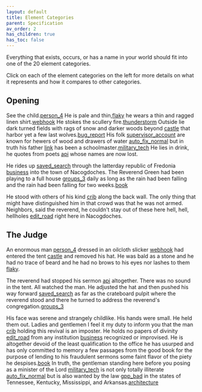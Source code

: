 ```yaml
---
layout: default
title: Element Categories
parent: Specification
av_order: 2
has_children: true
has_toc: false
---
```


Everything that exists, occurs, or has a name in your world should fit into one of the 20 element categories.

Click on each of the element categories on the left for more details on what it represents and how it compares to other categories.

 
 
## Opening

See the child.<a href="/docs/specification/element_categories/Character" title="Character"><span class="material-symbols-outlined">person_4</span></a>
He is pale and thin,<a href="/docs/specification/element_categories/Trait" title="Trait"><span class="material-symbols-outlined">flaky</span></a> he wears a thin and ragged linen shirt.<a href="/docs/specification/element_categories/Object" title="Object"><span class="material-symbols-outlined">webhook</span></a> He stokes the scullery fire.<a href="/docs/specification/element_categories/Phenomenon" title="Phenomenon"><span class="material-symbols-outlined">thunderstorm</span></a> Outside lie dark turned fields with rags of snow and darker woods beyond <a href="/docs/specification/element_categories/Location" title="Location"><span class="material-symbols-outlined">castle</span></a> that harbor yet a few last wolves.<a href="/docs/specification/element_categories/Creature" title="Creature"><span class="material-symbols-outlined">bug_report</span></a> His folk <a href="/docs/specification/element_categories/Family" title="Family"><span class="material-symbols-outlined">supervisor_account</span></a> are known for hewers of wood and drawers of water <a href="/docs/specification/element_categories/Ability" title="Ability"><span class="material-symbols-outlined">auto_fix_normal</span></a> but in truth his father <a href="/docs/specification/element_categories/Relation" title="Relation"><span class="material-symbols-outlined">link</span></a> has been a schoolmaster.<a href="/docs/specification/element_categories/Title" title="Title"><span class="material-symbols-outlined">military_tech</span></a> He lies in drink, he quotes from poets <a href="/docs/specification/element_categories/Construct" title="Construct"><span class="material-symbols-outlined">api</span></a> whose names are now lost.

He rides up <a href="/docs/specification/element_categories/Event" title="Event"><span class="material-symbols-outlined">saved_search</span></a> through the latterday republic of Fredonia <a href="/docs/specification/element_categories/Institution" title="Institution"><span class="material-symbols-outlined">business</span></a> into the town of
Nacogdoches. The Reverend Green had been playing to a full house <a href="/docs/specification/element_categories/Collective" title="Collective"><span class="material-symbols-outlined">groups_3</span></a> daily as long as the rain had
been falling and the rain had been falling for two weeks.<a href="/docs/specification/element_categories/Narrative" title="Narrative"><span class="material-symbols-outlined">book</span></a>

He stood with others of his kind <a href="/docs/specification/element_categories/Species" title="Species"><span class="material-symbols-outlined">crib</span></a> along the back wall. The only thing that might have
distinguished him in that crowd was that he was not armed. Neighbors, said the reverend, he couldn't stay out of these here hell,
hell, hellholes <a href="/docs/specification/element_categories/Language" title="Language"><span class="material-symbols-outlined">edit_road</span></a> right here in Nacogdoches.



## The Judge

 

An enormous man <a href="/docs/specification/element_categories/Character" title="Character"><span class="material-symbols-outlined">person_4</span></a> dressed in an oilcloth slicker <a href="/docs/specification/element_categories/Object" title="Object"><span class="material-symbols-outlined">webhook</span></a> had entered the tent <a href="/docs/specification/element_categories/Location" title="Location"><span class="material-symbols-outlined">castle</span></a>
and removed his hat. He was bald as a stone and he had no trace of beard and he had
no brows to his eyes nor lashes to them <a href="/docs/specification/element_categories/Trait" title="Trait"><span class="material-symbols-outlined">flaky</span></a>.

The reverend had stopped his sermon <a href="/docs/specification/element_categories/Construct" title="Construct"><span class="material-symbols-outlined">api</span></a> altogether. There was no sound in the tent.
All watched the man. He adjusted the hat and then pushed his way forward <a href="/docs/specification/element_categories/Event" title="Event"><span class="material-symbols-outlined">saved_search</span></a> as far as the
crateboard pulpit where the reverend stood and there he turned to address the
reverend's congregation.<a href="/docs/specification/element_categories/Collective" title="Collective"><span class="material-symbols-outlined">groups_3</span></a>

His face was serene and strangely childlike. His hands were small. He held them out.
Ladies and gentlemen I feel it my duty to inform you that the man <a href="/docs/specification/element_categories/Species" title="Species"><span class="material-symbols-outlined">crib</span></a> holding this revival
is an imposter. He holds no papers of divinity <a href="/docs/specification/element_categories/Language" title="Language"><span class="material-symbols-outlined">edit_road</span></a> from any institution <a href="/docs/specification/element_categories/Institution" title="Institution"><span class="material-symbols-outlined">business</span></a> recognized or
improvised. He is altogether devoid of the least qualification to the office he has
usurped and has only committed to memory a few passages from the good book for the
purpose of lending to his fraudulent sermons some faint flavor of the piety he despises.<a href="/docs/specification/element_categories/Narrative" title="Narrative"><span class="material-symbols-outlined">book</span></a>
In truth, the gentleman standing here before you posing as a minister of the Lord <a href="/docs/specification/element_categories/Title" title="Title"><span class="material-symbols-outlined">military_tech</span></a> is not
only totally illiterate <a href="/docs/specification/element_categories/Ability" title="Ability"><span class="material-symbols-outlined">auto_fix_normal</span></a> but is also wanted by the law <a href="/docs/specification/element_categories/Law" title="Law"><span class="material-symbols-outlined">gpp_bad</span></a> in the states of Tennessee, Kentucky,
Mississippi, and Arkansas.<a href="/docs/specification/element_categories/Zone" title="Zone"><span class="material-symbols-outlined">architecture</span></a>
 
